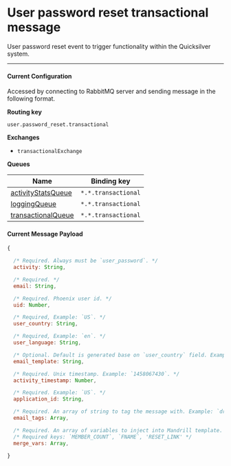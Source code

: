 # User password reset transactional message

User password reset event to trigger functionality within the Quicksilver system.

----

#### Current Configuration
Accessed by connecting to RabbitMQ server and sending message in the following format.

**Routing key**

`user.password_reset.transactional`

**Exchanges**
- `transactionalExchange`

**Queues**

| Name                                                  | Binding key           |
| ------------------------------------------------------| ----------------------|
| [activityStatsQueue](../queues/activityStatsQueue.md) |  `*.*.transactional`  |
| [loggingQueue](../queues/loggingQueue.md)             |  `*.*.transactional`  |
| [transactionalQueue](../queues/transactionalQueue.md) |  `*.*.transactional`  |

#### Current Message Payload

```js
{

  /* Required. Always must be `user_password`. */
  activity: String,

  /* Required. */
  email: String,

  /* Required. Phoenix user id. */
  uid: Number,

  /* Required, Example: `US`. */
  user_country: String,

  /* Required, Example: `en`. */
  user_language: String,

  /* Optional. Default is generated base on `user_country` field. Example: `mb-user-password-US`. */
  email_template: String,

  /* Required. Unix timestamp. Example: `1458067430`. */
  activity_timestamp: Number,

  /* Required. Example: `US`. */
  application_id: String,

  /* Required. An array of string to tag the message with. Example: `drupal_user_password`. */
  email_tags: Array,

  /* Required. An array of variables to inject into Mandrill template. */
  /* Required keys: `MEMBER_COUNT`, `FNAME`, 'RESET_LINK' */
  merge_vars: Array,

}
```
